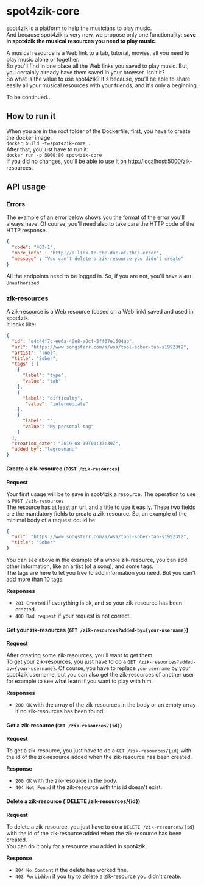 # spot4zik-core

spot4zik is a platform to help the musicians to play music.    
And because spot4zik is very new, we propose only one functionality: **save in spot4zik the musical resources you need to play music**.  

A musical resource is a Web link to a tab, tutorial, movies, all you need to play music alone or together.  
So you'll find in one place all the Web links you saved to play music. But, you certainly already have them saved in your browser. Isn't it?  
So what is the value to use spot4zik? It's because, you'll be able to share easily all your musical resources with your friends, and it's only a beginning.    

To be continued...

## How to run it

When you are in the root folder of the Dockerfile, first, you have to create the docker image:  
`docker build -t=spot4zik-core .`  
After that, you just have to run it:  
`docker run -p 5000:80 spot4zik-core`  
If you did no changes, you'll be able to use it on http://localhost:5000/zik-resources. 

## API usage

### Errors  

The example of an error below shows you the format of the error you'll always have. Of course, you'll need also to take care the HTTP code of the HTTP response.  
```json
{
  "code": "403-1",
  "more_info" : "http://a-link-to-the-doc-of-this-error",
  "message" : "You can't delete a zik-resource you didn't create"
}
```  

All the endpoints need to be logged in. So, if you are not, you'll have a `401 Unauthorized`. 

### zik-resources

A zik-resource is a Web resource (based on a Web link) saved and used in spot4zik.  
It looks like:
```json
{
  "id": "e4c44f7c-ee6a-40e8-a0cf-5ff67e1504ab",
  "url": "https://www.songsterr.com/a/wsa/tool-sober-tab-s19923t2",
  "artist": "Tool",
  "title": "Sober",
  "tags" : [
    {
      "label": "type",
      "value": "tab"
    },
    {
      "label": "difficulty",
       "value": "intermediate"
    },
    {
      "label": "",
      "value": "My personal tag"
    }
  ],
  "creation_date": "2019-08-19T01:33:39Z",
  "added_by": "legrosmanu"
}
```

#### Create a zik-resource (`POST /zik-resources`)

**Request**  

Your first usage will be to save in spot4zik a resource. The operation to use is `POST /zik-resources`    
The resource has at least an url, and a title to use it easily. These two fields are the mandatory fields to create a zik-resource. 
So, an example of the minimal body of a request could be:
```json
{
  "url": "https://www.songsterr.com/a/wsa/tool-sober-tab-s19923t2",
  "title": "Sober"
}
```
You can see above in the example of a whole zik-resource, you can add other information, like an artist (of a song), and some tags.  
The tags are here to let you free to add information you need. But you can't add more than 10 tags.  

**Responses**      
 
- `201 Created` if everything is ok, and so your zik-resource has been created.
- `400 Bad request` if your request is not correct.

#### Get your zik-resources (`GET /zik-resources?added-by={your-username}`)

**Request**  

After creating some zik-resources, you'll want to get them.  
To get your zik-resources, you just have to do a `GET /zik-resources?added-by={your-username}`. 
Of course, you have to replace `you-username` by your spot4zik username, but you can also get the zik-resources of another user for example to see what learn if you want to play with him. 

**Responses**  

- `200 OK` with the array of the zik-resources in the body or an empty array if no zik-resources has been found.

#### Get a zik-resource (`GET /zik-resources/{id}`)

**Request**  

To get a zik-resource, you just have to do a `GET /zik-resources/{id}` with the id of the zik-resource added when the zik-resource has been created.

**Response**  

- `200 OK` with the zik-resource in the body.
- `404 Not Found` if the zik-resource with this id doesn't exist.

#### Delete a zik-resource (`DELETE /zik-resources/{id})

**Request**

To delete a zik-resource, you just have to do a `DELETE /zik-resources/{id}` with the id of the zik-resource added when the zik-resource has been created.  
You can do it only for a resource you added in spot4zik.

**Response**  

- `204 No Content` if the delete has worked fine.
- `403 Forbidden` if you try to delete a zik-resource you didn't create.
